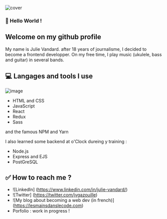 ![cover](https://user-images.githubusercontent.com/69120522/129483264-5d31d50a-b799-496d-b340-061476d02946.jpeg)


### 🚀 Hello World ! 

## Welcome on my github profile
My name is Julie Vandard. after 18 years of journalisme, I decided to become a frontend developper.
On my free time, I play music (ukulele, bass and guitar) in several bands.

## 💻 Langages and tools I use

![image](https://img.shields.io/badge/HTML5-E34F26?style=for-the-badge&logo=html5&logoColor=white)

- HTML and CSS
- JavaScript
- React
- Redux
- Sass

and the famous NPM and Yarn

I also learned some backend at o'Clock dureing y training : 
- Node.js
- Express and EJS
- PostGreSQL

## ✅ How to reach me ?
- ![LinkedIn] (https://www.linkedin.com/in/julie-vandard/)
- ![Twitter] (https://twitter.com/jvgazouille)
- ![My blog about becoming a web dev (in french)] (https://lesmainsdanslecode.com)
- Porfolio : work in progress !

<!--
**juliedev-web/juliedev-web** is a ✨ _special_ ✨ repository because its `README.md` (this file) appears on your GitHub profile.

Here are some ideas to get you started:

- 🔭 I’m currently working on ...
- 🌱 I’m currently learning ...
- 👯 I’m looking to collaborate on ...
- 🤔 I’m looking for help with ...
- 💬 Ask me about ...
- 📫 How to reach me: ...
- 😄 Pronouns: ...
- ⚡ Fun fact: ...
-->
